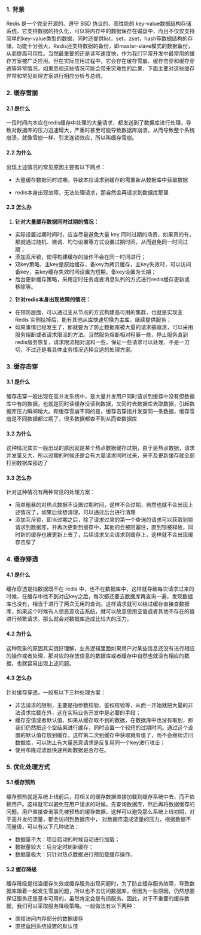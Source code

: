 ### 1. 背景

Redis 是一个完全开源的、遵守 BSD 协议的、高性能的 key-value数据结构存储系统，它支持数据的持久化，可以将内存中的数据保存在磁盘中，而且不仅仅支持简单的key-value类型的数据，同时还提供list，set，zset，hash等数据结构的存储，功能十分强大，Redis还支持数据的备份，即master-slave模式的数据备份，从而提高可用性。当然最重要的还是读写速度快，作为我们平常开发中最常用的缓存方案被广泛应用。但在实际应用过程中，它会存在缓存雪崩、缓存击穿和缓存穿透等异常情况，如果忽视这些情况可能会带来灾难性的后果，下面主要对这些缓存异常和常见处理方案进行相应分析与总结。

### 2. 缓存雪崩

#### 2.1 是什么

一段时间内本应在redis缓存中处理的大量请求，都发送到了数据库进行处理，导致对数据库的压力迅速增大，严重时甚至可能导致数据库崩溃，从而导致整个系统崩溃，就像雪崩一样，引发连锁效应，所以叫缓存雪崩。

#### 2.2 为什么

出现上述情况的常见原因主要有以下两点：

- 大量缓存数据同时过期，导致本应请求到缓存的需重新从数据库中获取数据

- redis本身出现故障，无法处理请求，那自然会再请求到数据库那里

#### 2.3 怎么办

1. **针对大量缓存数据同时过期的情况：**

- 实际设置过期时间时，应当尽量避免大量 key 同时过期的场景，如果真的有，那就通过随机、微调、均匀设置等方式设置过期时间，从而避免同一时间过期；
- 添加互斥锁，使得构建缓存的操作不会在同一时间进行；
- 双key策略，主key是原始缓存，备key为拷贝缓存，主key失效时，可以访问备key，主key缓存失效时间设置为短期，备key设置为长期；
- 后台更新缓存策略，采用定时任务或者消息队列的方式进行redis缓存更新或移除等。

2. **针对redis本身出现故障的情况：**

- 在预防层面，可以通过主从节点的方式构建高可用的集群，也就是实现主 Redis 实例挂掉后，能有其他从库快速切换为主库，继续提供服务；
- 如果事情已经发生了，那就要为了防止数据库被大量的请求搞崩溃，可以采用服务熔断或者请求限流的方法。当然服务熔断相对粗暴一些，停止服务直到redis服务恢复，请求限流相对温和一些，保证一些请求可以处理，不是一刀切，不过还是看具体业务情况选择合适的处理方案。

### 3. 缓存击穿

#### 3.1 是什么

缓存击穿一般出现在高并发系统中，是大量并发用户同时请求到缓存中没有但数据库中有的数据，也就是同时读缓存没读到数据，又同时去数据库去取数据，引起数据库压力瞬间增大。和缓存雪崩不同的是，缓存击穿指并发查同一条数据，缓存雪崩是不同数据都过期了，很多数据都查不到从而查数据库

#### 3.2 为什么

这种情况其实一般出现的原因就是某个热点数据缓存过期，由于是热点数据，请求并发量又大，所以过期的时候还是会有大量请求同时过来，来不及更新缓存就全部打到数据库那边了

#### 3.3 怎么办

针对这种情况有两种常见的处理方案：

- 简单粗暴的对热点数据不设置过期时间，这样不会过期，自然也就不会出现上述情况了，如果后续想清理，可以通过后台进行清理
- 添加互斥锁，即当过期之后，除了请求过来的第一个查询的请求可以获取到锁请求到数据库，并再次更新到缓存中，其他的会被阻塞住，直到锁被释放，同时新的缓存也被更新上去了，后续请求又会请求到缓存上，这样就不会出现缓存击穿了

### 4. 缓存穿透

#### 4.1 是什么

缓存穿透是指数据既不在 redis 中，也不在数据库中，这样就导致每次请求过来的时候，在缓存中找不到对应key之后，每次都还要去数据库再查询一遍，发现数据库也没有，相当于进行了两次无用的查询。这样请求就可以绕过缓存直接查数据库，如果这个时候有人想恶意攻击系统，就可以故意使用空值或者其他不存在的值进行频繁请求，那么就会对数据库造成比较大的压力。

#### 4.2 为什么

这种现象的原因其实很好理解，业务逻辑里面如果用户对某些信息还没有进行相应的操作或者处理，那对应的存放信息的数据库或者缓存中自然也就没有相应的数据，也就容易出现上述问题。

#### 4.3 怎么办

针对缓存穿透，一般有以下三种处理方案：

- 非法请求的限制，主要是指参数校验、鉴权校验等，从而一开始就把大量的非法请求拦截在外，这在实际业务开发中是必要的手段；
- 缓存空值或者默认值，如果从缓存取不到的数据，在数据库中也没有取到，那我们仍然把这个空结果进行缓存，同时设置一个较短的过期时间。通过这个设置的默认值存放到缓存，这样第二次到缓存中获取就有值了，而不会继续访问数据库，可以防止有大量恶意请求是反复用同一个key进行攻击；
- 使用布隆过滤器快速判断数据是否存在。

### 5. 优化处理方式

#### 5.1 缓存预热

缓存预热就是系统上线前后，将相关的缓存数据直接加载到缓存系统中去，而不依赖用户。这样就可以避免在用户请求的时候，先查询数据库，然后再将数据缓存的问题。用户直接查询事先被预热的缓存数据，这样可以避免那么系统上线初期，对于高并发的流量，都会访问到数据库中， 对数据库造成流量的压力。根据数据不同量级，可以有以下几种做法：

- 数据量不大：项目启动的时候自动进行加载；
- 数据量较大：后台定时刷新缓存；
- 数据量极大：只针对热点数据进行预加载缓存操作。

#### 5.2 缓存降级

缓存降级是指当缓存失效或缓存服务出现问题时，为了防止缓存服务故障，导致数据库跟着一起发生雪崩问题，所以也不去访问数据库，但因为一些原因，仍然想要保证服务还是基本可用的，虽然肯定会是有损服务。因此，对于不重要的缓存数据，我们可以采取服务降级策略。一般做法有以下两种：

- 直接访问内存部分的数据缓存
- 直接返回系统设置的默认值